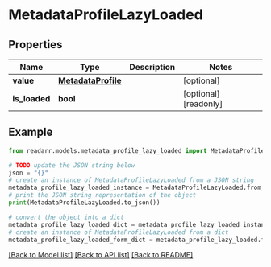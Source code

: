 # MetadataProfileLazyLoaded


## Properties

Name | Type | Description | Notes
------------ | ------------- | ------------- | -------------
**value** | [**MetadataProfile**](MetadataProfile.md) |  | [optional] 
**is_loaded** | **bool** |  | [optional] [readonly] 

## Example

```python
from readarr.models.metadata_profile_lazy_loaded import MetadataProfileLazyLoaded

# TODO update the JSON string below
json = "{}"
# create an instance of MetadataProfileLazyLoaded from a JSON string
metadata_profile_lazy_loaded_instance = MetadataProfileLazyLoaded.from_json(json)
# print the JSON string representation of the object
print(MetadataProfileLazyLoaded.to_json())

# convert the object into a dict
metadata_profile_lazy_loaded_dict = metadata_profile_lazy_loaded_instance.to_dict()
# create an instance of MetadataProfileLazyLoaded from a dict
metadata_profile_lazy_loaded_form_dict = metadata_profile_lazy_loaded.from_dict(metadata_profile_lazy_loaded_dict)
```
[[Back to Model list]](../README.md#documentation-for-models) [[Back to API list]](../README.md#documentation-for-api-endpoints) [[Back to README]](../README.md)


